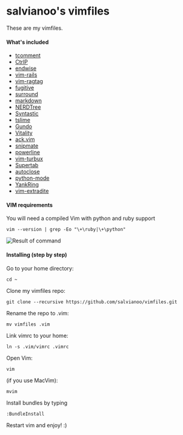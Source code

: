 salvianoo's vimfiles
========

These are my vimfiles. 

#### What's included

* [tcomment](https://github.com/tomtom/tcomment_vim)
* [CtrlP](https://github.com/kien/ctrlp.vim)
* [endwise](https://github.com/tpope/vim-endwise)
* [vim-rails](https://github.com/tpope/vim-rails)
* [vim-ragtag](https://github.com/tpope/vim-ragtag)
* [fugitive](https://github.com/tpope/vim-fugitive)
* [surround](https://github.com/tpope/vim-surround)
* [markdown](https://github.com/tpope/vim-markdown)
* [NERDTree](https://github.com/scrooloose/nerdtree)
* [Syntastic](https://github.com/scrooloose/syntastic)
* [tslime](https://github.com/jsl/tslime.vim)
* [Gundo](https://github.com/jsl/gundo.vim)
* [Vitality](https://github.com/jsl/vitality.vim)
* [ack.vim](https://github.com/mileszs/ack.vim)
* [snipmate](https://github.com/msanders/snipmate.vim)
* [powerline](https://github.com/Lokaltog/vim-powerline)
* [vim-turbux](https://github.com/jgdavey/vim-turbux)
* [Supertab](https://github.com/ervandex/supertab)
* [autoclose](https://github.com/Townk/vim-autoclose)
* [python-mode](https://github.com/klen/python-mode)
* [YankRing](https://github.com/vim-scripts/YankRing.vim)
* [vim-extradite](https://github.com/int3/vim-extradite)

#### VIM requirements

You will need a compiled Vim with python and ruby support

    vim --version | grep -Eo "\+\ruby|\+\python"

![Result of command](http://f.cl.ly/items/3S1o122z3J2f3U0L1n0u/grep_result_command.png)

#### Installing (step by step)

Go to your home directory:

    cd ~

Clone my vimfiles repo:

    git clone --recursive https://github.com/salvianoo/vimfiles.git

Rename the repo to .vim:

    mv vimfiles .vim

Link vimrc to your home:

    ln -s .vim/vimrc .vimrc

Open Vim:

    vim

(if you use MacVim):

    mvim

Install bundles by typing
   
    :BundleInstall

Restart vim and enjoy! :)
